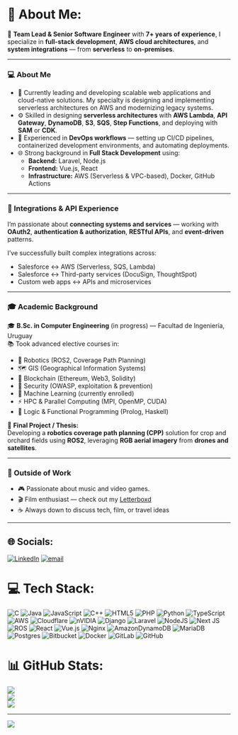 # 💫 About Me:

🚀 **Team Lead & Senior Software Engineer** with **7+ years of experience**, I specialize in **full-stack development**, **AWS cloud architectures**, and **system integrations** — from **serverless** to **on-premises**.

---

### 💻 About Me

- 🔭 Currently leading and developing scalable web applications and cloud-native solutions. My specialty is designing and implementing serverless architectures on AWS and modernizing legacy systems.
- ⚙️ Skilled in designing **serverless architectures** with **AWS Lambda**, **API Gateway**, **DynamoDB**, **S3**, **SQS**, **Step Functions**, and deploying with **SAM** or **CDK**.
- 🧰 Experienced in **DevOps workflows** — setting up CI/CD pipelines, containerized development environments, and automating deployments.
- 🌐 Strong background in **Full Stack Development** using:
  - **Backend:** Laravel, Node.js  
  - **Frontend:** Vue.js, React  
  - **Infrastructure:** AWS (Serverless & VPC-based), Docker, GitHub Actions  

---

### 🤝 Integrations & API Experience

I’m passionate about **connecting systems and services** — working with **OAuth2**, **authentication & authorization**, **RESTful APIs**, and **event-driven** patterns.

I’ve successfully built complex integrations across:
- Salesforce ↔️ AWS (Serverless, SQS, Lambda)
- Salesforce ↔️ Third-party services (DocuSign, ThoughtSpot)
- Custom web apps ↔️ APIs and microservices

---

### 🎓 Academic Background

🎓 **B.Sc. in Computer Engineering** (in progress) — Facultad de Ingeniería, Uruguay  
📚 Took advanced elective courses in:
- 🤖 Robotics (ROS2, Coverage Path Planning)
- 🗺️ GIS (Geographical Information Systems)
- 🔗 Blockchain (Ethereum, Web3, Solidity)
- 🔐 Security (OWASP, exploitation & prevention)
- 🧠 Machine Learning (currently enrolled)
- ⚡ HPC & Parallel Computing (MPI, OpenMP, CUDA)
- 🧩 Logic & Functional Programming (Prolog, Haskell)

🧠 **Final Project / Thesis:**  
Developing a **robotics coverage path planning (CPP)** solution for crop and orchard fields using **ROS2**, leveraging **RGB aerial imagery** from **drones and satellites**.

---

### 🌱 Outside of Work

- 🎮 Passionate about music and video games.  
- 🎬 Film enthusiast — check out my [Letterboxd](https://letterboxd.com/elemisabe)  
- ☕ Always down to discuss tech, film, or travel ideas  

---


## 🌐 Socials:
[![LinkedIn](https://img.shields.io/badge/LinkedIn-%230077B5.svg?logo=linkedin&logoColor=white)](https://linkedin.com/in/emi-gonzalez-dev) [![email](https://img.shields.io/badge/Email-D14836?logo=gmail&logoColor=white)](mailto:emigonzalezmartinez@gmail.com) 

# 💻 Tech Stack:
![C](https://img.shields.io/badge/c-%2300599C.svg?style=for-the-badge&logo=c&logoColor=white) ![Java](https://img.shields.io/badge/java-%23ED8B00.svg?style=for-the-badge&logo=openjdk&logoColor=white) ![JavaScript](https://img.shields.io/badge/javascript-%23323330.svg?style=for-the-badge&logo=javascript&logoColor=%23F7DF1E) ![C++](https://img.shields.io/badge/c++-%2300599C.svg?style=for-the-badge&logo=c%2B%2B&logoColor=white) ![HTML5](https://img.shields.io/badge/html5-%23E34F26.svg?style=for-the-badge&logo=html5&logoColor=white) ![PHP](https://img.shields.io/badge/php-%23777BB4.svg?style=for-the-badge&logo=php&logoColor=white) ![Python](https://img.shields.io/badge/python-3670A0?style=for-the-badge&logo=python&logoColor=ffdd54) ![TypeScript](https://img.shields.io/badge/typescript-%23007ACC.svg?style=for-the-badge&logo=typescript&logoColor=white) ![AWS](https://img.shields.io/badge/AWS-%23FF9900.svg?style=for-the-badge&logo=amazon-aws&logoColor=white) ![Cloudflare](https://img.shields.io/badge/Cloudflare-F38020?style=for-the-badge&logo=Cloudflare&logoColor=white) ![nVIDIA](https://img.shields.io/badge/cuda-000000.svg?style=for-the-badge&logo=nVIDIA&logoColor=green) ![Django](https://img.shields.io/badge/django-%23092E20.svg?style=for-the-badge&logo=django&logoColor=white) ![Laravel](https://img.shields.io/badge/laravel-%23FF2D20.svg?style=for-the-badge&logo=laravel&logoColor=white) ![NodeJS](https://img.shields.io/badge/node.js-6DA55F?style=for-the-badge&logo=node.js&logoColor=white) ![Next JS](https://img.shields.io/badge/Next-black?style=for-the-badge&logo=next.js&logoColor=white) ![ROS](https://img.shields.io/badge/ros-%230A0FF9.svg?style=for-the-badge&logo=ros&logoColor=white) ![React](https://img.shields.io/badge/react-%2320232a.svg?style=for-the-badge&logo=react&logoColor=%2361DAFB) ![Vue.js](https://img.shields.io/badge/vue.js-%2335495e.svg?style=for-the-badge&logo=vuedotjs&logoColor=%234FC08D) ![Nginx](https://img.shields.io/badge/nginx-%23009639.svg?style=for-the-badge&logo=nginx&logoColor=white) ![AmazonDynamoDB](https://img.shields.io/badge/Amazon%20DynamoDB-4053D6?style=for-the-badge&logo=Amazon%20DynamoDB&logoColor=white) ![MariaDB](https://img.shields.io/badge/MariaDB-003545?style=for-the-badge&logo=mariadb&logoColor=white) ![Postgres](https://img.shields.io/badge/postgres-%23316192.svg?style=for-the-badge&logo=postgresql&logoColor=white) ![Bitbucket](https://img.shields.io/badge/bitbucket-%230047B3.svg?style=for-the-badge&logo=bitbucket&logoColor=white) ![Docker](https://img.shields.io/badge/docker-%230db7ed.svg?style=for-the-badge&logo=docker&logoColor=white) ![GitLab](https://img.shields.io/badge/gitlab-%23181717.svg?style=for-the-badge&logo=gitlab&logoColor=white) ![GitHub](https://img.shields.io/badge/github-%23121011.svg?style=for-the-badge&logo=github&logoColor=white)

# 📊 GitHub Stats:
![](https://github-readme-stats.vercel.app/api?username=emigonzalez&theme=dark&hide_border=false&include_all_commits=true&count_private=true)<br/>
![](https://nirzak-streak-stats.vercel.app/?user=emigonzalez&theme=dark&hide_border=false)<br/>
![](https://github-readme-stats.vercel.app/api/top-langs/?username=emigonzalez&theme=dark&hide_border=false&include_all_commits=true&count_private=true&layout=compact)

---
[![](https://visitcount.itsvg.in/api?id=emigonzalez&icon=0&color=0)](https://visitcount.itsvg.in)

<!-- Proudly created with GPRM ( https://gprm.itsvg.in ) -->
